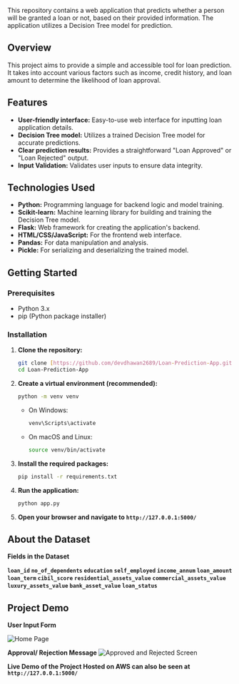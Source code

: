 This repository contains a web application that predicts whether a person will be granted a loan or not, based on their provided information. The application utilizes a Decision Tree model for prediction.

## Overview

This project aims to provide a simple and accessible tool for loan prediction. It takes into account various factors such as income, credit history, and loan amount to determine the likelihood of loan approval.

## Features

* **User-friendly interface:** Easy-to-use web interface for inputting loan application details.
* **Decision Tree model:** Utilizes a trained Decision Tree model for accurate predictions.
* **Clear prediction results:** Provides a straightforward "Loan Approved" or "Loan Rejected" output.
* **Input Validation:** Validates user inputs to ensure data integrity.

## Technologies Used

* **Python:** Programming language for backend logic and model training.
* **Scikit-learn:** Machine learning library for building and training the Decision Tree model.
* **Flask:** Web framework for creating the application's backend.
* **HTML/CSS/JavaScript:** For the frontend web interface.
* **Pandas:** For data manipulation and analysis.
* **Pickle:** For serializing and deserializing the trained model.

## Getting Started

### Prerequisites

* Python 3.x
* pip (Python package installer)

### Installation

1.  **Clone the repository:**

    ```bash
    git clone [https://github.com/devdhawan2689/Loan-Prediction-App.git]
    cd Loan-Prediction-App
    ```

2.  **Create a virtual environment (recommended):**

    ```bash
    python -m venv venv
    ```

    * On Windows:

        ```bash
        venv\Scripts\activate
        ```

    * On macOS and Linux:

        ```bash
        source venv/bin/activate
        ```

3.  **Install the required packages:**

    ```bash
    pip install -r requirements.txt
    ```

4.  **Run the application:**

    ```bash
    python app.py
    ```

5.  **Open your browser and navigate to `http://127.0.0.1:5000/`**


## About the Dataset
**Fields in the Dataset**

**`loan_id`	`no_of_dependents`	`education`	`self_employed`	`income_annum`	`loan_amount`	`loan_term`	`cibil_score`	`residential_assets_value`	`commercial_assets_value`	`luxury_assets_value`	`bank_asset_value`	`loan_status`**

## Project Demo

**User Input Form**

![Home Page](https://github.com/user-attachments/assets/8d4a7028-12b1-4163-8d3e-fc6a36f7fe11)

**Approval/ Rejection Message**
![Approved and Rejected Screen](https://github.com/user-attachments/assets/c16fdf10-04b4-46d7-b90d-3a295761bd90)


**Live Demo of the Project Hosted on AWS can also be seen at `http://127.0.0.1:5000/`**
